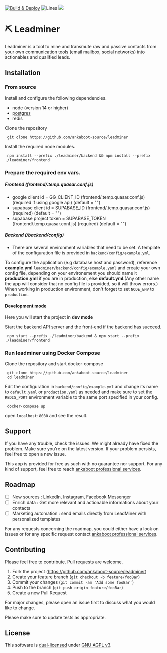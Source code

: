 <P><a href="https://github.com/ankaboot-source/leadminer/actions/workflows/Deploy.yml"><img src="https://github.com/ankaboot-source/leadminer/actions/workflows/Deploy.yml/badge.svg?branch=main" alt="Build & Deploy"></a>
<img src="https://img.shields.io/badge/Coverage-87.9%25-yellow.svg?style=flat" alt="Lines"> </a><a href="https://codeclimate.com/repos/6318a10510f06201be01345a/maintainability"><img src="https://api.codeclimate.com/v1/badges/54ee3c20614d0ae8314b/maintainability" /></a></p>

# ⛏ Leadminer

Leadminer is a tool to mine and transmute raw and passive contacts from your own communication tools (email mailbox, social networks) into actionables and qualified leads.

## Installation

### From source

Install and configure the following dependencies.

- node (version 14 or higher)
- [postgres](https://www.postgresql.org/docs/current/tutorial-start.html)
- redis

Clone the repository

```shell
 git clone https://github.com/ankaboot-source/leadminer
```

Install the required node modules.

```shell
 npm install --prefix ./leadminer/backend && npm install --prefix ./leadminer/frontend
```

### Prepare the required env vars.

##### Frontend (frontend/.temp.quasar.conf.js)

- google client id = GG_CLIENT_ID (frontend/.temp.quasar.conf.js) (required if using google api) (default = "")
- supabase client id = SUPABASE_ID (frontend/.temp.quasar.conf.js) (required) (default = "")
- supabase project token = SUPABASE_TOKEN (frontend/.temp.quasar.conf.js) (required) (default = "")

##### Backend (/backend/config)

- There are several environment variables that need to be set. A template of the configuration file is provided in `backend/config/example.yml`.

To configure the application (e.g database host and password), reference **example.yml** `leadminer/backend/config/example.yaml` and create your own config file, depending on your environement you should name it **production.yml** if you are in production, else **default.yml**.(Any other name the app will consider that no config file is provided, so it will throw errors.)
When working in production environment, don't forget to set `NODE_ENV` to `production`.

#### Development mode

Here you will start the project in **dev mode**

Start the backend API server and the front-end if the backend has succeed.

```shell
 npm start --prefix ./leadminer/backend & npm start --prefix ./leadminer/frontend
```

### Run leadminer using Docker Compose

Clone the repository and start docker-compose

```shell
 git clone https://github.com/ankaboot-source/leadminer
 cd leadminer
```

Edit the configuration in `backend/config/example.yml` and change its name to `default.yaml` or `production.yaml` as needed and make sure to set the `REDIS_PORT` environment variable to the same port specified in your config.

```
 docker-compose up
```

open `localhost:8080` and see the result.

## Support

If you have any trouble, check the issues. We might already have fixed the problem. Make sure you're on the latest version. If your problem persists, feel free to open a new issue.

This app is provided for free as such with no guarantee nor support. For any kind of support, feel free to reach [ankaboot professional services](contact@ankaboot.fr).

## Roadmap

- [ ] New sources : LinkedIn, Instagram, Facebook Messenger
- [ ] Enrich data : Get more relevant and actionable informations about your contacts
- [ ] Marketing automation : send emails directly from LeadMiner with personalized templates

For any requests concerning the roadmap, you could either have a look on issues or for any specific request contact [ankaboot professional services](contact@ankaboot.fr).

## Contributing

Please feel free to contribute. Pull requests are welcome.

1. Fork the project (<https://github.com/ankaboot-source/leadminer>)
2. Create your feature branch (`git checkout -b feature/fooBar`)
3. Commit your changes (`git commit -am 'Add some fooBar'`)
4. Push to the branch (`git push origin feature/fooBar`)
5. Create a new Pull Request

For major changes, please open an issue first to discuss what you would like to change.

Please make sure to update tests as appropriate.

## License

This software is [dual-licensed](DUAL-LICENSE.md) under [GNU AGPL v3](LICENSE).
